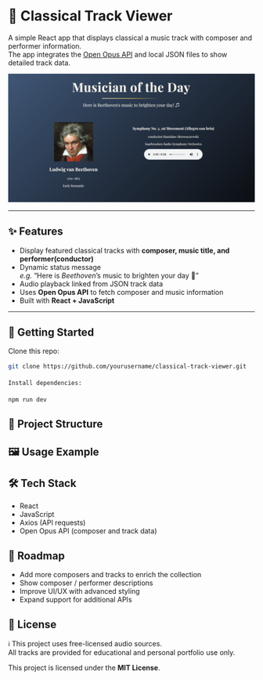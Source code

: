 # 🎼 Classical Track Viewer

A simple React app that displays classical a music track with composer and performer information.  
The app integrates the [Open Opus API](https://openopus.org/) and local JSON files to show detailed track data.

![Preview](public/preview.png)

---

## ✨ Features

- Display featured classical tracks with **composer, music title, and performer(conductor)**
- Dynamic status message  
  _e.g._ “Here is *Beethoven*’s music to brighten your day 🎵”
- Audio playback linked from JSON track data
- Uses **Open Opus API** to fetch composer and music information
- Built with **React + JavaScript**

---

## 🚀 Getting Started

Clone this repo:

```bash
git clone https://github.com/yourusername/classical-track-viewer.git

Install dependencies:

npm run dev

```

## 📂 Project Structure


## 🖼️ Usage Example


## 🛠️ Tech Stack
- React
- JavaScript
- Axios (API requests)
- Open Opus API (composer and track data)

## 🔮 Roadmap

- Add more composers and tracks to enrich the collection  
- Show composer / performer descriptions  
- Improve UI/UX with advanced styling  
- Expand support for additional APIs  


## 📜 License

ℹ️ This project uses free-licensed audio sources.  
All tracks are provided for educational and personal portfolio use only.

This project is licensed under the **MIT License**.
